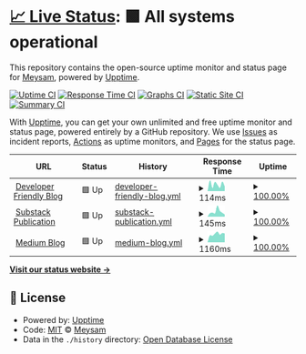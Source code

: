 # [📈 Live Status](https://meysam81.github.io/uptime): <!--live status--> **🟩 All systems operational**

This repository contains the open-source uptime monitor and status page for [Meysam](https://meysam.io), powered by [Upptime](https://github.com/upptime/upptime).

[![Uptime CI](https://github.com/meysam81/uptime/workflows/Uptime%20CI/badge.svg)](https://github.com/meysam81/uptime/actions?query=workflow%3A%22Uptime+CI%22)
[![Response Time CI](https://github.com/meysam81/uptime/workflows/Response%20Time%20CI/badge.svg)](https://github.com/meysam81/uptime/actions?query=workflow%3A%22Response+Time+CI%22)
[![Graphs CI](https://github.com/meysam81/uptime/workflows/Graphs%20CI/badge.svg)](https://github.com/meysam81/uptime/actions?query=workflow%3A%22Graphs+CI%22)
[![Static Site CI](https://github.com/meysam81/uptime/workflows/Static%20Site%20CI/badge.svg)](https://github.com/meysam81/uptime/actions?query=workflow%3A%22Static+Site+CI%22)
[![Summary CI](https://github.com/meysam81/uptime/workflows/Summary%20CI/badge.svg)](https://github.com/meysam81/uptime/actions?query=workflow%3A%22Summary+CI%22)

With [Upptime](https://upptime.js.org), you can get your own unlimited and free uptime monitor and status page, powered entirely by a GitHub repository. We use [Issues](https://github.com/meysam81/uptime/issues) as incident reports, [Actions](https://github.com/meysam81/uptime/actions) as uptime monitors, and [Pages](https://meysam81.github.io/uptime) for the status page.

<!--start: status pages-->
<!-- This summary is generated by Upptime (https://github.com/upptime/upptime) -->
<!-- Do not edit this manually, your changes will be overwritten -->
<!-- prettier-ignore -->
| URL | Status | History | Response Time | Uptime |
| --- | ------ | ------- | ------------- | ------ |
| <img alt="" src="https://icons.duckduckgo.com/ip3/developer-friendly.blog.ico" height="13"> [Developer Friendly Blog](https://developer-friendly.blog) | 🟩 Up | [developer-friendly-blog.yml](https://github.com/meysam81/uptime/commits/HEAD/history/developer-friendly-blog.yml) | <details><summary><img alt="Response time graph" src="./graphs/developer-friendly-blog/response-time-week.png" height="20"> 114ms</summary><br><a href="https://meysam81.github.io/uptime/history/developer-friendly-blog"><img alt="Response time 142" src="https://img.shields.io/endpoint?url=https%3A%2F%2Fraw.githubusercontent.com%2Fmeysam81%2Fuptime%2FHEAD%2Fapi%2Fdeveloper-friendly-blog%2Fresponse-time.json"></a><br><a href="https://meysam81.github.io/uptime/history/developer-friendly-blog"><img alt="24-hour response time 78" src="https://img.shields.io/endpoint?url=https%3A%2F%2Fraw.githubusercontent.com%2Fmeysam81%2Fuptime%2FHEAD%2Fapi%2Fdeveloper-friendly-blog%2Fresponse-time-day.json"></a><br><a href="https://meysam81.github.io/uptime/history/developer-friendly-blog"><img alt="7-day response time 114" src="https://img.shields.io/endpoint?url=https%3A%2F%2Fraw.githubusercontent.com%2Fmeysam81%2Fuptime%2FHEAD%2Fapi%2Fdeveloper-friendly-blog%2Fresponse-time-week.json"></a><br><a href="https://meysam81.github.io/uptime/history/developer-friendly-blog"><img alt="30-day response time 140" src="https://img.shields.io/endpoint?url=https%3A%2F%2Fraw.githubusercontent.com%2Fmeysam81%2Fuptime%2FHEAD%2Fapi%2Fdeveloper-friendly-blog%2Fresponse-time-month.json"></a><br><a href="https://meysam81.github.io/uptime/history/developer-friendly-blog"><img alt="1-year response time 142" src="https://img.shields.io/endpoint?url=https%3A%2F%2Fraw.githubusercontent.com%2Fmeysam81%2Fuptime%2FHEAD%2Fapi%2Fdeveloper-friendly-blog%2Fresponse-time-year.json"></a></details> | <details><summary><a href="https://meysam81.github.io/uptime/history/developer-friendly-blog">100.00%</a></summary><a href="https://meysam81.github.io/uptime/history/developer-friendly-blog"><img alt="All-time uptime 100.00%" src="https://img.shields.io/endpoint?url=https%3A%2F%2Fraw.githubusercontent.com%2Fmeysam81%2Fuptime%2FHEAD%2Fapi%2Fdeveloper-friendly-blog%2Fuptime.json"></a><br><a href="https://meysam81.github.io/uptime/history/developer-friendly-blog"><img alt="24-hour uptime 100.00%" src="https://img.shields.io/endpoint?url=https%3A%2F%2Fraw.githubusercontent.com%2Fmeysam81%2Fuptime%2FHEAD%2Fapi%2Fdeveloper-friendly-blog%2Fuptime-day.json"></a><br><a href="https://meysam81.github.io/uptime/history/developer-friendly-blog"><img alt="7-day uptime 100.00%" src="https://img.shields.io/endpoint?url=https%3A%2F%2Fraw.githubusercontent.com%2Fmeysam81%2Fuptime%2FHEAD%2Fapi%2Fdeveloper-friendly-blog%2Fuptime-week.json"></a><br><a href="https://meysam81.github.io/uptime/history/developer-friendly-blog"><img alt="30-day uptime 100.00%" src="https://img.shields.io/endpoint?url=https%3A%2F%2Fraw.githubusercontent.com%2Fmeysam81%2Fuptime%2FHEAD%2Fapi%2Fdeveloper-friendly-blog%2Fuptime-month.json"></a><br><a href="https://meysam81.github.io/uptime/history/developer-friendly-blog"><img alt="1-year uptime 100.00%" src="https://img.shields.io/endpoint?url=https%3A%2F%2Fraw.githubusercontent.com%2Fmeysam81%2Fuptime%2FHEAD%2Fapi%2Fdeveloper-friendly-blog%2Fuptime-year.json"></a></details>
| <img alt="" src="https://icons.duckduckgo.com/ip3/developer-friendly.com.ico" height="13"> [Substack Publication](https://developer-friendly.com) | 🟩 Up | [substack-publication.yml](https://github.com/meysam81/uptime/commits/HEAD/history/substack-publication.yml) | <details><summary><img alt="Response time graph" src="./graphs/substack-publication/response-time-week.png" height="20"> 145ms</summary><br><a href="https://meysam81.github.io/uptime/history/substack-publication"><img alt="Response time 215" src="https://img.shields.io/endpoint?url=https%3A%2F%2Fraw.githubusercontent.com%2Fmeysam81%2Fuptime%2FHEAD%2Fapi%2Fsubstack-publication%2Fresponse-time.json"></a><br><a href="https://meysam81.github.io/uptime/history/substack-publication"><img alt="24-hour response time 63" src="https://img.shields.io/endpoint?url=https%3A%2F%2Fraw.githubusercontent.com%2Fmeysam81%2Fuptime%2FHEAD%2Fapi%2Fsubstack-publication%2Fresponse-time-day.json"></a><br><a href="https://meysam81.github.io/uptime/history/substack-publication"><img alt="7-day response time 145" src="https://img.shields.io/endpoint?url=https%3A%2F%2Fraw.githubusercontent.com%2Fmeysam81%2Fuptime%2FHEAD%2Fapi%2Fsubstack-publication%2Fresponse-time-week.json"></a><br><a href="https://meysam81.github.io/uptime/history/substack-publication"><img alt="30-day response time 160" src="https://img.shields.io/endpoint?url=https%3A%2F%2Fraw.githubusercontent.com%2Fmeysam81%2Fuptime%2FHEAD%2Fapi%2Fsubstack-publication%2Fresponse-time-month.json"></a><br><a href="https://meysam81.github.io/uptime/history/substack-publication"><img alt="1-year response time 215" src="https://img.shields.io/endpoint?url=https%3A%2F%2Fraw.githubusercontent.com%2Fmeysam81%2Fuptime%2FHEAD%2Fapi%2Fsubstack-publication%2Fresponse-time-year.json"></a></details> | <details><summary><a href="https://meysam81.github.io/uptime/history/substack-publication">100.00%</a></summary><a href="https://meysam81.github.io/uptime/history/substack-publication"><img alt="All-time uptime 81.80%" src="https://img.shields.io/endpoint?url=https%3A%2F%2Fraw.githubusercontent.com%2Fmeysam81%2Fuptime%2FHEAD%2Fapi%2Fsubstack-publication%2Fuptime.json"></a><br><a href="https://meysam81.github.io/uptime/history/substack-publication"><img alt="24-hour uptime 100.00%" src="https://img.shields.io/endpoint?url=https%3A%2F%2Fraw.githubusercontent.com%2Fmeysam81%2Fuptime%2FHEAD%2Fapi%2Fsubstack-publication%2Fuptime-day.json"></a><br><a href="https://meysam81.github.io/uptime/history/substack-publication"><img alt="7-day uptime 100.00%" src="https://img.shields.io/endpoint?url=https%3A%2F%2Fraw.githubusercontent.com%2Fmeysam81%2Fuptime%2FHEAD%2Fapi%2Fsubstack-publication%2Fuptime-week.json"></a><br><a href="https://meysam81.github.io/uptime/history/substack-publication"><img alt="30-day uptime 100.00%" src="https://img.shields.io/endpoint?url=https%3A%2F%2Fraw.githubusercontent.com%2Fmeysam81%2Fuptime%2FHEAD%2Fapi%2Fsubstack-publication%2Fuptime-month.json"></a><br><a href="https://meysam81.github.io/uptime/history/substack-publication"><img alt="1-year uptime 81.80%" src="https://img.shields.io/endpoint?url=https%3A%2F%2Fraw.githubusercontent.com%2Fmeysam81%2Fuptime%2FHEAD%2Fapi%2Fsubstack-publication%2Fuptime-year.json"></a></details>
| <img alt="" src="https://icons.duckduckgo.com/ip3/meysam.io.ico" height="13"> [Medium Blog](https://meysam.io) | 🟩 Up | [medium-blog.yml](https://github.com/meysam81/uptime/commits/HEAD/history/medium-blog.yml) | <details><summary><img alt="Response time graph" src="./graphs/medium-blog/response-time-week.png" height="20"> 1160ms</summary><br><a href="https://meysam81.github.io/uptime/history/medium-blog"><img alt="Response time 1010" src="https://img.shields.io/endpoint?url=https%3A%2F%2Fraw.githubusercontent.com%2Fmeysam81%2Fuptime%2FHEAD%2Fapi%2Fmedium-blog%2Fresponse-time.json"></a><br><a href="https://meysam81.github.io/uptime/history/medium-blog"><img alt="24-hour response time 1225" src="https://img.shields.io/endpoint?url=https%3A%2F%2Fraw.githubusercontent.com%2Fmeysam81%2Fuptime%2FHEAD%2Fapi%2Fmedium-blog%2Fresponse-time-day.json"></a><br><a href="https://meysam81.github.io/uptime/history/medium-blog"><img alt="7-day response time 1160" src="https://img.shields.io/endpoint?url=https%3A%2F%2Fraw.githubusercontent.com%2Fmeysam81%2Fuptime%2FHEAD%2Fapi%2Fmedium-blog%2Fresponse-time-week.json"></a><br><a href="https://meysam81.github.io/uptime/history/medium-blog"><img alt="30-day response time 901" src="https://img.shields.io/endpoint?url=https%3A%2F%2Fraw.githubusercontent.com%2Fmeysam81%2Fuptime%2FHEAD%2Fapi%2Fmedium-blog%2Fresponse-time-month.json"></a><br><a href="https://meysam81.github.io/uptime/history/medium-blog"><img alt="1-year response time 1010" src="https://img.shields.io/endpoint?url=https%3A%2F%2Fraw.githubusercontent.com%2Fmeysam81%2Fuptime%2FHEAD%2Fapi%2Fmedium-blog%2Fresponse-time-year.json"></a></details> | <details><summary><a href="https://meysam81.github.io/uptime/history/medium-blog">100.00%</a></summary><a href="https://meysam81.github.io/uptime/history/medium-blog"><img alt="All-time uptime 99.91%" src="https://img.shields.io/endpoint?url=https%3A%2F%2Fraw.githubusercontent.com%2Fmeysam81%2Fuptime%2FHEAD%2Fapi%2Fmedium-blog%2Fuptime.json"></a><br><a href="https://meysam81.github.io/uptime/history/medium-blog"><img alt="24-hour uptime 100.00%" src="https://img.shields.io/endpoint?url=https%3A%2F%2Fraw.githubusercontent.com%2Fmeysam81%2Fuptime%2FHEAD%2Fapi%2Fmedium-blog%2Fuptime-day.json"></a><br><a href="https://meysam81.github.io/uptime/history/medium-blog"><img alt="7-day uptime 100.00%" src="https://img.shields.io/endpoint?url=https%3A%2F%2Fraw.githubusercontent.com%2Fmeysam81%2Fuptime%2FHEAD%2Fapi%2Fmedium-blog%2Fuptime-week.json"></a><br><a href="https://meysam81.github.io/uptime/history/medium-blog"><img alt="30-day uptime 99.83%" src="https://img.shields.io/endpoint?url=https%3A%2F%2Fraw.githubusercontent.com%2Fmeysam81%2Fuptime%2FHEAD%2Fapi%2Fmedium-blog%2Fuptime-month.json"></a><br><a href="https://meysam81.github.io/uptime/history/medium-blog"><img alt="1-year uptime 99.91%" src="https://img.shields.io/endpoint?url=https%3A%2F%2Fraw.githubusercontent.com%2Fmeysam81%2Fuptime%2FHEAD%2Fapi%2Fmedium-blog%2Fuptime-year.json"></a></details>

<!--end: status pages-->

[**Visit our status website →**](https://meysam81.github.io/uptime)

## 📄 License

- Powered by: [Upptime](https://github.com/upptime/upptime)
- Code: [MIT](./LICENSE) © [Meysam](https://meysam.io)
- Data in the `./history` directory: [Open Database License](https://opendatacommons.org/licenses/odbl/1-0/)
